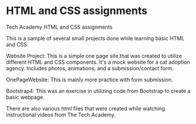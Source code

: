 # HTML and CSS assignments
 Tech Academy HTML and CSS assignments
 
 This is a sample of several small projects done while learning basic HTML and CSS. 
 
 Website Project:
 This is a simple one page site that was created to utilize different HTML and CSS components. It's a mock website for a cat adoption agency. Includes photos, animations, and a submission/contact form. 
 
 OnePageWebsite: 
 This is mainly more practice with form submission.
 
 Bootstrap4:
 This was an exercise in utilizing code from Bootstrap to create a basic webpage.
 
 There are also various html files that were created while watching instructional videos from The Tech Academy. 
 
 
 
 
